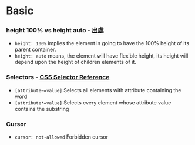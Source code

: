 # Basic 

### height 100% vs height auto - [出處](https://stackoverflow.com/questions/15943009/difference-between-css-height-100-vs-height-auto)

* `height: 100%` implies the element is going to have the 100% height of its parent container.
* `height: auto` means, the element will have flexible height, its height will depend upon the height of children elements of it.

### Selectors - [CSS Selector Reference](https://www.w3schools.com/cssref/css_selectors.asp)

* `[attribute~=value]` Selects all elements with attribute containing the word
* `[attribute*=value]` Selects every element whose attribute value contains the substring


### Cursor 

* `cursor: not-allowed` Forbidden cursor
